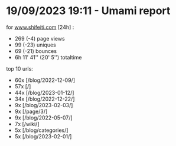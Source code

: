 # 19/09/2023 19:11 - Umami report
for www.shifeiti.com [24h] :

 - 269 (-4) page views
 - 99 (-23) uniques
 - 69 (-21) bounces
 - 6h 11' 41'' (20' 5'') totaltime


top 10 urls:
 - 60x [/blog/2022-12-09/]
 - 57x [/]
 - 44x [/blog/2023-01-12/]
 - 34x [/blog/2022-12-22/]
 - 9x [/blog/2023-02-03/]
 - 9x [/page/3/]
 - 9x [/blog/2022-05-07/]
 - 7x [/wiki/]
 - 5x [/blog/categories/]
 - 5x [/blog/2023-02-01/]


